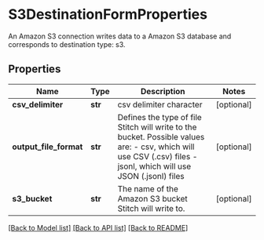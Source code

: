 # S3DestinationFormProperties

An Amazon S3 connection writes data to a Amazon S3 database and corresponds to destination type: s3.
## Properties
Name | Type | Description | Notes
------------ | ------------- | ------------- | -------------
**csv_delimiter** | **str** | csv delimiter character | [optional]
**output_file_format** | **str** | Defines the type of file Stitch will write to the bucket. Possible values are: - csv, which will use CSV (.csv) files - jsonl, which will use JSON (.jsonl) files  | [optional]
**s3_bucket** | **str** | The name of the Amazon S3 bucket Stitch will write to. | [optional]

[[Back to Model list]](../README.md#documentation-for-models) [[Back to API list]](../README.md#documentation-for-api-endpoints) [[Back to README]](../README.md)


